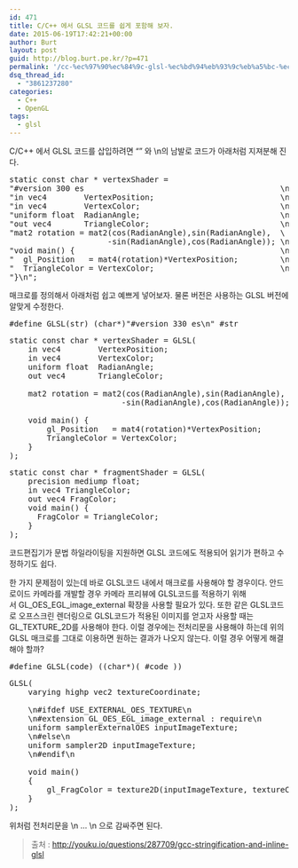 ```yaml
---
id: 471
title: C/C++ 에서 GLSL 코드를 쉽게 포함해 보자.
date: 2015-06-19T17:42:21+00:00
author: Burt
layout: post
guid: http://blog.burt.pe.kr/?p=471
permalink: '/cc-%ec%97%90%ec%84%9c-glsl-%ec%bd%94%eb%93%9c%eb%a5%bc-%ec%89%bd%ea%b2%8c-%ed%8f%ac%ed%95%a8%ed%95%b4-%eb%b3%b4%ec%9e%90/'
dsq_thread_id:
  - "3861237280"
categories:
  - C++
  - OpenGL
tags:
  - glsl
---
```

C/C++ 에서 GLSL 코드를 삽입하려면 &#8220;&#8221; 와 \n의 남발로 코드가 아래처럼 지져분해 진다.

<pre class="lang:c decode:true">static const char * vertexShader =
"#version 300 es                                          \n"
"in vec4        VertexPosition;                           \n"
"in vec4        VertexColor;                              \n"
"uniform float  RadianAngle;                              \n"
"out vec4       TriangleColor;                            \n"
"mat2 rotation = mat2(cos(RadianAngle),sin(RadianAngle),  \
                     -sin(RadianAngle),cos(RadianAngle)); \n"
"void main() {                                            \n"
"  gl_Position   = mat4(rotation)*VertexPosition;         \n"
"  TriangleColor = VertexColor;                           \n"
"}\n";</pre>

매크로를 정의해서 아래처럼 쉽고 예쁘게 넣어보자. 물론 버전은 사용하는 GLSL 버전에 알맞게 수정한다.<!--more-->

<pre class="lang:default decode:true">#define GLSL(str) (char*)"#version 330 es\n" #str</pre>

<pre class="">static const char * vertexShader = GLSL(
    in vec4        VertexPosition;
    in vec4        VertexColor;
    uniform float  RadianAngle;
    out vec4       TriangleColor;

    mat2 rotation = mat2(cos(RadianAngle),sin(RadianAngle),
                        -sin(RadianAngle),cos(RadianAngle));

    void main() {
        gl_Position   = mat4(rotation)*VertexPosition;
        TriangleColor = VertexColor;
    }
);
</pre>

<pre class="lang:default decode:true ">static const char * fragmentShader = GLSL(
    precision mediump float;
    in vec4 TriangleColor;
    out vec4 FragColor;
    void main() {
      FragColor = TriangleColor;
    }
);</pre>

코드편집기가 문법 하일라이팅을 지원하면 GLSL 코드에도 적용되어 읽기가 편하고 수정하기도 쉽다.

한 가지 문제점이 있는데 바로 GLSL코드 내에서 매크로를 사용해야 할 경우이다. 안드로이드 카메라를 개발할 경우 카메라 프리뷰에 GLSL코드를 적용하기 위해서 GL\_OES\_EGL\_image\_external 확장을 사용할 필요가 있다. 또한 같은 GLSL코드로 오프스크린 렌더링으로 GLSL코드가 적용된 이미지를 얻고자 사용할 때는 GL\_TEXTURE\_2D를 사용해야 한다. 이럴 경우에는 전처리문을 사용해야 하는데 위의 GLSL 매크로를 그대로 이용하면 원하는 결과가 나오지 않는다. 이럴 경우 어떻게 해결해야 할까?

<pre class="lang:default decode:true ">#define GLSL(code) ((char*)( #code ))</pre>

<pre class="lang:default decode:true">GLSL(
    varying highp vec2 textureCoordinate;

    \n#ifdef USE_EXTERNAL_OES_TEXTURE\n
    \n#extension GL_OES_EGL_image_external : require\n
    uniform samplerExternalOES inputImageTexture;
    \n#else\n
    uniform sampler2D inputImageTexture;
    \n#endif\n

    void main()
    {
        gl_FragColor = texture2D(inputImageTexture, textureCoordinate);
    }
);</pre>

위처럼 전처리문을 \n &#8230; \n 으로 감싸주면 된다.

> 출처 : <http://youku.io/questions/287709/gcc-stringification-and-inline-glsl>